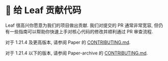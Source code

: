 # 🌿 给 Leaf 贡献代码

Leaf 很高兴你愿意为我们的项目做出贡献. 我们对提交的 PR 通常非常宽容, 但仍有一些指南可以帮助你快速上手对核心代码的修改并顺利通过 PR 审查流程.

对于 1.21.4 及更高版本, 请参阅 Paper 的 [CONTRIBUTING.md](https://github.com/PaperMC/Paper/blob/main/CONTRIBUTING.md).

对于 1.21.4 以下的版本, 请参阅 Paper-archive 的 [CONTRIBUTING.md](https://github.com/PaperMC/Paper-archive/blob/ver/1.21.1/CONTRIBUTING.md).
